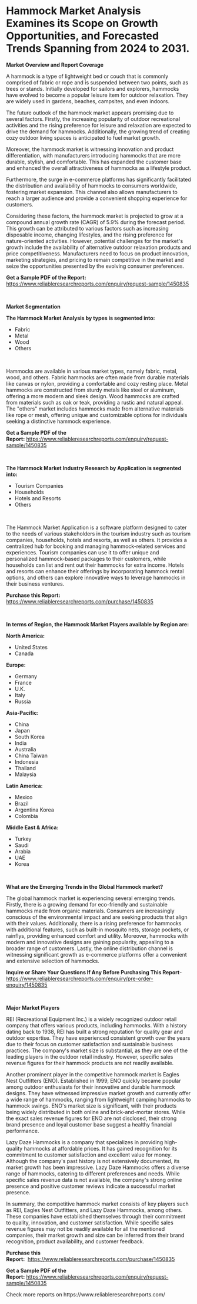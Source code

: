 <p><h1>Hammock Market Analysis Examines its Scope on Growth Opportunities, and Forecasted Trends Spanning from 2024 to 2031.</h1></p><p><strong>Market Overview and Report Coverage</strong></p>
<p><p>A hammock is a type of lightweight bed or couch that is commonly comprised of fabric or rope and is suspended between two points, such as trees or stands. Initially developed for sailors and explorers, hammocks have evolved to become a popular leisure item for outdoor relaxation. They are widely used in gardens, beaches, campsites, and even indoors.</p><p>The future outlook of the hammock market appears promising due to several factors. Firstly, the increasing popularity of outdoor recreational activities and the rising preference for leisure and relaxation are expected to drive the demand for hammocks. Additionally, the growing trend of creating cozy outdoor living spaces is anticipated to fuel market growth.</p><p>Moreover, the hammock market is witnessing innovation and product differentiation, with manufacturers introducing hammocks that are more durable, stylish, and comfortable. This has expanded the customer base and enhanced the overall attractiveness of hammocks as a lifestyle product.</p><p>Furthermore, the surge in e-commerce platforms has significantly facilitated the distribution and availability of hammocks to consumers worldwide, fostering market expansion. This channel also allows manufacturers to reach a larger audience and provide a convenient shopping experience for customers.</p><p>Considering these factors, the hammock market is projected to grow at a compound annual growth rate (CAGR) of 5.9% during the forecast period. This growth can be attributed to various factors such as increasing disposable income, changing lifestyles, and the rising preference for nature-oriented activities. However, potential challenges for the market's growth include the availability of alternative outdoor relaxation products and price competitiveness. Manufacturers need to focus on product innovation, marketing strategies, and pricing to remain competitive in the market and seize the opportunities presented by the evolving consumer preferences.</p></p>
<p><strong>Get a Sample PDF of the Report:</strong> <a href="https://www.reliableresearchreports.com/enquiry/request-sample/1450835">https://www.reliableresearchreports.com/enquiry/request-sample/1450835</a></p>
<p>&nbsp;</p>
<p><strong>Market Segmentation</strong></p>
<p><strong>The Hammock Market Analysis by types is segmented into:</strong></p>
<p><ul><li>Fabric</li><li>Metal</li><li>Wood</li><li>Others</li></ul></p>
<p>&nbsp;</p>
<p><p>Hammocks are available in various market types, namely fabric, metal, wood, and others. Fabric hammocks are often made from durable materials like canvas or nylon, providing a comfortable and cozy resting place. Metal hammocks are constructed from sturdy metals like steel or aluminum, offering a more modern and sleek design. Wood hammocks are crafted from materials such as oak or teak, providing a rustic and natural appeal. The "others" market includes hammocks made from alternative materials like rope or mesh, offering unique and customizable options for individuals seeking a distinctive hammock experience.</p></p>
<p><strong>Get a Sample PDF of the Report:</strong>&nbsp;<a href="https://www.reliableresearchreports.com/enquiry/request-sample/1450835">https://www.reliableresearchreports.com/enquiry/request-sample/1450835</a></p>
<p>&nbsp;</p>
<p><strong>The Hammock Market Industry Research by Application is segmented into:</strong></p>
<p><ul><li>Tourism Companies</li><li>Households</li><li>Hotels and Resorts</li><li>Others</li></ul></p>
<p>&nbsp;</p>
<p><p>The Hammock Market Application is a software platform designed to cater to the needs of various stakeholders in the tourism industry such as tourism companies, households, hotels and resorts, as well as others. It provides a centralized hub for booking and managing hammock-related services and experiences. Tourism companies can use it to offer unique and personalized hammock-based packages to their customers, while households can list and rent out their hammocks for extra income. Hotels and resorts can enhance their offerings by incorporating hammock rental options, and others can explore innovative ways to leverage hammocks in their business ventures.</p></p>
<p><strong>Purchase this Report:</strong>&nbsp; <a href="https://www.reliableresearchreports.com/purchase/1450835">https://www.reliableresearchreports.com/purchase/1450835</a></p>
<p>&nbsp;</p>
<p><strong>In terms of Region, the Hammock Market Players available by Region are:</strong></p>
<p>
    <p> <strong> North America: </strong>
        <ul>
            <li>United States</li>
            <li>Canada</li>
        </ul>
        </p> 
    <p> <strong> Europe: </strong>
        <ul>
            <li>Germany</li>
            <li>France</li>
            <li>U.K.</li>
            <li>Italy</li>
            <li>Russia</li>
        </ul>
        </p> 
    <p> <strong> Asia-Pacific: </strong>
        <ul>
            <li>China</li>
            <li>Japan</li>
            <li>South Korea</li>
            <li>India</li>
            <li>Australia</li>
            <li>China Taiwan</li>
            <li>Indonesia</li>
            <li>Thailand</li>
            <li>Malaysia</li>
        </ul>
        </p> 
    <p> <strong> Latin America: </strong>
        <ul>
            <li>Mexico</li>
            <li>Brazil</li>
            <li>Argentina Korea</li>
            <li>Colombia</li>
        </ul>
        </p> 
    <p> <strong> Middle East & Africa: </strong>
        <ul>
            <li>Turkey</li>
            <li>Saudi</li>
            <li>Arabia</li>
            <li>UAE</li>
            <li>Korea</li>
        </ul>
    </p>
    </p>
<p>&nbsp;</p>
<p><strong>What are the Emerging Trends in the Global Hammock market?</strong></p>
<p><p>The global hammock market is experiencing several emerging trends. Firstly, there is a growing demand for eco-friendly and sustainable hammocks made from organic materials. Consumers are increasingly conscious of the environmental impact and are seeking products that align with their values. Additionally, there is a rising preference for hammocks with additional features, such as built-in mosquito nets, storage pockets, or rainflys, providing enhanced comfort and utility. Moreover, hammocks with modern and innovative designs are gaining popularity, appealing to a broader range of customers. Lastly, the online distribution channel is witnessing significant growth as e-commerce platforms offer a convenient and extensive selection of hammocks.</p></p>
<p><strong>Inquire or Share Your Questions If Any Before Purchasing This Report</strong>- <a href="https://www.reliableresearchreports.com/enquiry/pre-order-enquiry/1450835">https://www.reliableresearchreports.com/enquiry/pre-order-enquiry/1450835</a></p>
<p>&nbsp;</p>
<p><strong>Major Market Players</strong></p>
<p><p>REI (Recreational Equipment Inc.) is a widely recognized outdoor retail company that offers various products, including hammocks. With a history dating back to 1938, REI has built a strong reputation for quality gear and outdoor expertise. They have experienced consistent growth over the years due to their focus on customer satisfaction and sustainable business practices. The company's market size is substantial, as they are one of the leading players in the outdoor retail industry. However, specific sales revenue figures for their hammock products are not readily available.</p><p>Another prominent player in the competitive hammock market is Eagles Nest Outfitters (ENO). Established in 1999, ENO quickly became popular among outdoor enthusiasts for their innovative and durable hammock designs. They have witnessed impressive market growth and currently offer a wide range of hammocks, ranging from lightweight camping hammocks to hammock swings. ENO's market size is significant, with their products being widely distributed in both online and brick-and-mortar stores. While the exact sales revenue figures for ENO are not disclosed, their strong brand presence and loyal customer base suggest a healthy financial performance.</p><p>Lazy Daze Hammocks is a company that specializes in providing high-quality hammocks at affordable prices. It has gained recognition for its commitment to customer satisfaction and excellent value for money. Although the company's past history is not extensively documented, its market growth has been impressive. Lazy Daze Hammocks offers a diverse range of hammocks, catering to different preferences and needs. While specific sales revenue data is not available, the company's strong online presence and positive customer reviews indicate a successful market presence.</p><p>In summary, the competitive hammock market consists of key players such as REI, Eagles Nest Outfitters, and Lazy Daze Hammocks, among others. These companies have established themselves through their commitment to quality, innovation, and customer satisfaction. While specific sales revenue figures may not be readily available for all the mentioned companies, their market growth and size can be inferred from their brand recognition, product availability, and customer feedback.</p></p>
<p><strong>Purchase this Report:</strong>&nbsp;&nbsp;<a href="https://www.reliableresearchreports.com/purchase/1450835">https://www.reliableresearchreports.com/purchase/1450835</a></p>
<p></p>
<p><strong>Get a Sample PDF of the Report:</strong>&nbsp;<a href="https://www.reliableresearchreports.com/enquiry/request-sample/1450835">https://www.reliableresearchreports.com/enquiry/request-sample/1450835</a></p>
<p>Check more reports on https://www.reliableresearchreports.com/</p>